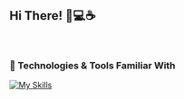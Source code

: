 ## Hi There! 👋💻☕
&nbsp;
### 🔧 Technologies & Tools Familiar With <br>
[![My Skills](https://skillicons.dev/icons?i=html,css,sass,js,react,nextjs,vite,nodejs,express,graphql,apollo,mongodb,mysql,php,firebase,figma&theme=light)](https://skillicons.dev)

<!--
**akacarr/akacarr** is a ✨ _special_ ✨ repository because its `README.md` (this file) appears on your GitHub profile.

Here are some ideas to get you started:

- 🔭 I’m currently working on ...
- 🌱 I’m currently learning ...
- 👯 I’m looking to collaborate on ...
- 🤔 I’m looking for help with ...
- 💬 Ask me about ...
- 📫 How to reach me: ...
- 😄 Pronouns: ...
- ⚡ Fun fact: ...
-->
